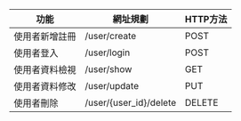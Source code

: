 | 功能 | 網址規劃	| HTTP方法 |
| ----- | -----| ------|
| 使用者新增註冊 | /user/create | POST |
| 使用者登入	| /user/login | POST |
| 使用者資料檢視 | /user/show | GET |
| 使用者資料修改 | /user/update | PUT |
| 使用者刪除 | /user/{user_id}/delete | DELETE |
